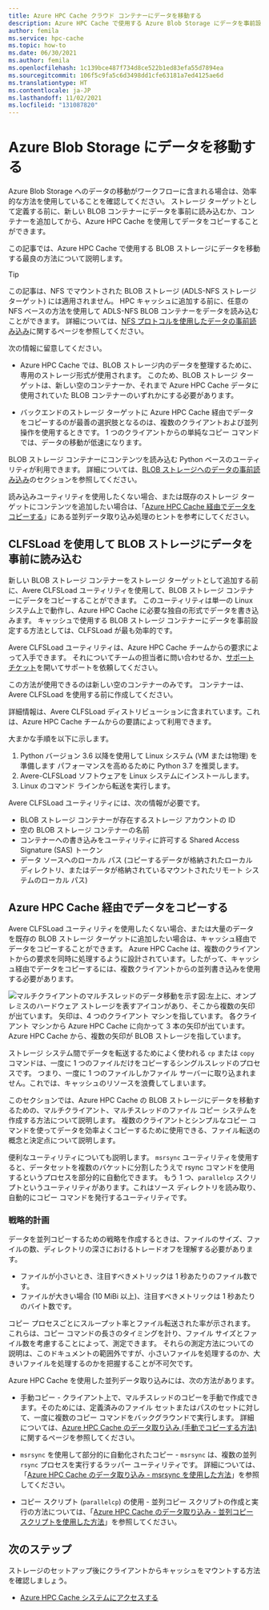 ```yaml
---
title: Azure HPC Cache クラウド コンテナーにデータを移動する
description: Azure HPC Cache で使用する Azure Blob Storage にデータを事前設定する方法
author: femila
ms.service: hpc-cache
ms.topic: how-to
ms.date: 06/30/2021
ms.author: femila
ms.openlocfilehash: 1c139bce487f734d8ce522b1ed83efa55d7894ea
ms.sourcegitcommit: 106f5c9fa5c6d3498dd1cfe63181a7ed4125ae6d
ms.translationtype: HT
ms.contentlocale: ja-JP
ms.lasthandoff: 11/02/2021
ms.locfileid: "131087820"
---
```

# <a name="move-data-to-azure-blob-storage"></a>Azure Blob Storage にデータを移動する

Azure Blob Storage へのデータの移動がワークフローに含まれる場合は、効率的な方法を使用していることを確認してください。 ストレージ ターゲットとして定義する前に、新しい BLOB コンテナーにデータを事前に読み込むか、コンテナーを追加してから、Azure HPC Cache を使用してデータをコピーすることができます。

この記事では、Azure HPC Cache で使用する BLOB ストレージにデータを移動する最良の方法について説明します。

> [!TIP]
>
> この記事は、NFS でマウントされた BLOB ストレージ (ADLS-NFS ストレージ ターゲット) には適用されません。 HPC キャッシュに追加する前に、任意の NFS ベースの方法を使用して ADLS-NFS BLOB コンテナーをデータを読み込むことができます。 詳細については、[NFS プロトコルを使用したデータの事前読み込み](nfs-blob-considerations.md#pre-load-data-with-nfs-protocol)に関するページを参照してください。

次の情報に留意してください。

* Azure HPC Cache では、BLOB ストレージ内のデータを整理するために、専用のストレージ形式が使用されます。 このため、BLOB ストレージ ターゲットは、新しい空のコンテナーか、それまで Azure HPC Cache データに使用されていた BLOB コンテナーのいずれかにする必要があります。

* バックエンドのストレージ ターゲットに Azure HPC Cache 経由でデータをコピーするのが最善の選択肢となるのは、複数のクライアントおよび並列操作を使用するときです。 1 つのクライアントからの単純なコピー コマンドでは、データの移動が低速になります。

BLOB ストレージ コンテナーにコンテンツを読み込む Python ベースのユーティリティが利用できます。 詳細については、[BLOB ストレージへのデータの事前読み込み](#pre-load-data-in-blob-storage-with-clfsload)のセクションを参照してください。

読み込みユーティリティを使用したくない場合、または既存のストレージ ターゲットにコンテンツを追加したい場合は、「[Azure HPC Cache 経由でデータをコピーする](#copy-data-through-the-azure-hpc-cache)」にある並列データ取り込み処理のヒントを参考にしてください。

## <a name="pre-load-data-in-blob-storage-with-clfsload"></a>CLFSLoad を使用して BLOB ストレージにデータを事前に読み込む

新しい BLOB ストレージ コンテナーをストレージ ターゲットとして追加する前に、Avere CLFSLoad ユーティリティを使用して、BLOB ストレージ コンテナーにデータをコピーすることができます。 このユーティリティは単一の Linux システム上で動作し、Azure HPC Cache に必要な独自の形式でデータを書き込みます。 キャッシュで使用する BLOB ストレージ コンテナーにデータを事前設定する方法としては、CLFSLoad が最も効率的です。

Avere CLFSLoad ユーティリティは、Azure HPC Cache チームからの要求によって入手できます。 それについてチームの担当者に問い合わせるか、[サポート チケット](hpc-cache-support-ticket.md)を開いてサポートを依頼してください。

この方法が使用できるのは新しい空のコンテナーのみです。 コンテナーは、Avere CLFSLoad を使用する前に作成してください。

詳細情報は、Avere CLFSLoad ディストリビューションに含まれています。これは、Azure HPC Cache チームからの要請によって利用できます。

大まかな手順を以下に示します。

1. Python バージョン 3.6 以降を使用して Linux システム (VM または物理) を準備します パフォーマンスを高めるために Python 3.7 を推奨します。
1. Avere-CLFSLoad ソフトウェアを Linux システムにインストールします。
1. Linux のコマンド ラインから転送を実行します。

Avere CLFSLoad ユーティリティには、次の情報が必要です。

* BLOB ストレージ コンテナーが存在するストレージ アカウントの ID
* 空の BLOB ストレージ コンテナーの名前
* コンテナーへの書き込みをユーティリティに許可する Shared Access Signature (SAS) トークン
* データ ソースへのローカル パス (コピーするデータが格納されたローカル ディレクトリ、またはデータが格納されているマウントされたリモート システムのローカル パス)

## <a name="copy-data-through-the-azure-hpc-cache"></a>Azure HPC Cache 経由でデータをコピーする

Avere CLFSLoad ユーティリティを使用したくない場合、または大量のデータを既存の BLOB ストレージ ターゲットに追加したい場合は、キャッシュ経由でデータをコピーすることができます。 Azure HPC Cache は、複数のクライアントからの要求を同時に処理するように設計されています。したがって、キャッシュ経由でデータをコピーするには、複数クライアントからの並列書き込みを使用する必要があります。

![マルチクライアントのマルチスレッドのデータ移動を示す図:左上に、オンプレミスのハードウェア ストレージを表すアイコンがあり、そこから複数の矢印が出ています。 矢印は、4 つのクライアント マシンを指しています。 各クライアント マシンから Azure HPC Cache に向かって 3 本の矢印が出ています。 Azure HPC Cache から、複数の矢印が BLOB ストレージを指しています。](media/hpc-cache-parallel-ingest.png)

ストレージ システム間でデータを転送するためによく使われる ``cp`` または ``copy`` コマンドは、一度に 1 つのファイルだけをコピーするシングルスレッドのプロセスです。 つまり、一度に 1 つのファイルしかファイル サーバーに取り込まれません。これでは、キャッシュのリソースを浪費してしまいます。

このセクションでは、Azure HPC Cache の BLOB ストレージにデータを移動するための、マルチクライアント、マルチスレッドのファイル コピー システムを作成する方法について説明します。 複数のクライアントとシンプルなコピー コマンドを使ってデータを効率よくコピーするために使用できる、ファイル転送の概念と決定点について説明します。

便利なユーティリティについても説明します。 ``msrsync`` ユーティリティを使用すると、データセットを複数のバケットに分割したうえで rsync コマンドを使用するというプロセスを部分的に自動化できます。 もう 1 つ、``parallelcp`` スクリプトというユーティリティがあります。これはソース ディレクトリを読み取り、自動的にコピー コマンドを発行するユーティリティです。

### <a name="strategic-planning"></a>戦略的計画

データを並列コピーするための戦略を作成するときは、ファイルのサイズ、ファイルの数、ディレクトリの深さにおけるトレードオフを理解する必要があります。

* ファイルが小さいとき、注目すべきメトリックは 1 秒あたりのファイル数です。
* ファイルが大きい場合 (10 MiBi 以上)、注目すべきメトリックは 1 秒あたりのバイト数です。

コピー プロセスごとにスループット率とファイル転送された率が示されます。これらは、コピー コマンドの長さのタイミングを計り、ファイル サイズとファイル数を考慮することによって、測定できます。 それらの測定方法についての説明は、このドキュメントの範囲外ですが、小さいファイルを処理するのか、大きいファイルを処理するのかを把握することが不可欠です。

Azure HPC Cache を使用した並列データ取り込みには、次の方法があります。

* 手動コピー - クライアント上で、マルチスレッドのコピーを手動で作成できます。そのためには、定義済みのファイル セットまたはパスのセットに対して、一度に複数のコピー コマンドをバックグラウンドで実行します。 詳細については、[Azure HPC Cache のデータ取り込み (手動でコピーする方法)](hpc-cache-ingest-manual.md) に関するページを参照してください。

* ``msrsync`` を使用して部分的に自動化されたコピー  - ``msrsync`` は、複数の並列 ``rsync`` プロセスを実行するラッパー ユーティリティです。 詳細については、「[Azure HPC Cache のデータ取り込み - msrsync を使用した方法](hpc-cache-ingest-msrsync.md)」を参照してください。

* コピー スクリプト (``parallelcp``) の使用 - 並列コピー スクリプトの作成と実行の方法については、「[Azure HPC Cache のデータ取り込み - 並列コピー スクリプトを使用した方法](hpc-cache-ingest-parallelcp.md)」を参照してください。

## <a name="next-steps"></a>次のステップ

ストレージのセットアップ後にクライアントからキャッシュをマウントする方法を確認しましょう。

* [Azure HPC Cache システムにアクセスする](hpc-cache-mount.md)
